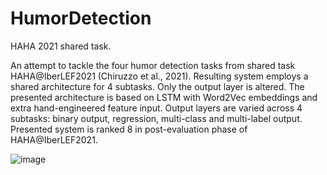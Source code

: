# HumorDetection
HAHA 2021 shared task.

An attempt to tackle the four humor detection tasks from shared task HAHA@IberLEF2021 (Chiruzzo et al., 2021). Resulting system employs a shared architecture for 4 subtasks. Only the output layer is altered. The presented architecture is based on LSTM with Word2Vec embeddings and extra hand-engineered feature input. Output layers are varied across 4 subtasks: binary output, regression, multi-class and multi-label output. Presented system is ranked 8 in post-evaluation phase of HAHA@IberLEF2021.

![image](https://user-images.githubusercontent.com/46673711/208266271-03167bbd-1c9f-4634-b67b-5fb383c965a5.png)

